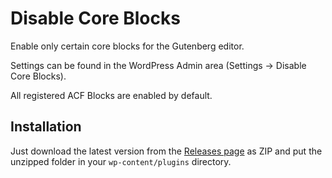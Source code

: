 # Disable Core Blocks

Enable only certain core blocks for the Gutenberg editor.

Settings can be found in the WordPress Admin area (Settings → Disable Core Blocks).

All registered ACF Blocks are enabled by default.

## Installation

Just download the latest version from the [Releases page](https://github.com/cn2labs/disable-core-blocks/releases/) as ZIP and put the unzipped folder in your `wp-content/plugins` directory.
